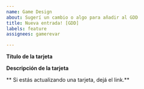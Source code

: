 ```yaml
---
name: Game Design
about: Sugerí un cambio o algo para añadir al GDD
title: Nueva entrada! [GDD]
labels: feature
assignees: gamerevar

---
```


**Título de la tarjeta**

**Descripción de la tarjeta**

** Si estás actualizando una tarjeta, dejá el link.**

